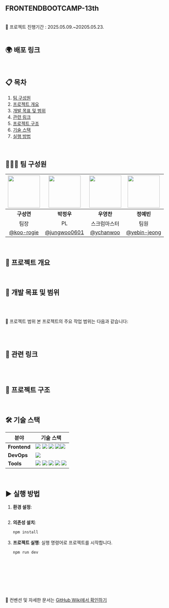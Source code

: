 ## FRONTENDBOOTCAMP-13th

<br>
📅 프로젝트 진행기간 : 2025.05.09.~20205.05.23.
<br><br>

## 🌍 배포 링크

<br>

## 📋 목차

1. [팀 구성원](#팀-구성원)
2. [프로젝트 개요](#프로젝트-개요)
3. [개발 목표 및 범위](#개발-목표-및-범위)
4. [관련 링크](#관련-링크)
5. [프로젝트 구조](#프로젝트-구조)
6. [기술 스택](#기술-스택)
7. [실행 방법](#실행-방법)

<br>

## 🧑‍🤝‍🧑 팀 구성원 <a id="팀-구성원"></a>
| <img src="https://github.com/user-attachments/assets/0a7fffb8-8f77-4987-9ba4-de12b154ab66" width="100" /> | <img src="[https://github.com/user-attachments/assets/3f0e2621-27b3-4a92-8a66-e6c18154028a](https://github.com/user-attachments/assets/3f0e2621-27b3-4a92-8a66-e6c18154028a)](https://github.com/user-attachments/assets/39a201c3-cd6a-4c28-aba6-ac11cf704074)" width="100" /> | <img src="https://github.com/user-attachments/assets/4e205e59-c43a-4a11-ad4c-bef0451fd73b" width="100" /> | <img src="https://github.com/user-attachments/assets/3c9688e5-f6c2-4d71-a69a-60d7b61d0924" width="100" /> | 
| :---------------------------------------------------------------------------: | :---------------------------------------------------------------------------: | :----------------------------------------------------------------------------: | :---------------------------------------------------------------------------: | 
|                                  **구성연**                                   |                                  **박정우**                                   |                                   **우영찬**                                   |                                  **정예빈**                                   |   
|                          팀장                          |                 PL                  |                  스크럼마스터                  |                 팀원                  |
|     [@koo-rogie](https://github.com/koo-rogie)     | [@jungwoo0601](https://github.com/jungwoo0601) | [@ychanwoo](https://github.com/ychanwoo) | [@yebin-jeong](https://github.com/yebin-jeong) |

<br>

## 📝 프로젝트 개요 <a id="프로젝트-개요"></a>

<br>

## 🎯 개발 목표 및 범위 <a id="개발-목표-및-범위"></a>

<br><br>

📌 프로젝트 범위
본 프로젝트의 주요 작업 범위는 다음과 같습니다:
<br>

<br><br>

## 🔗 관련 링크 <a id="관련-링크"></a>

<br><br>

## 📂 프로젝트 구조 <a id="프로젝트-구조"></a>

<br>

## 🛠 기술 스택 <a id="기술-스택"></a>

| **분야**     | **기술 스택**                                                                                                                                                                                                                                                                                                                                                                                                                                                                                                |
| ------------ | ------------------------------------------------------------------------------------------------------------------------------------------------------------------------------------------------------------------------------------------------------------------------------------------------------------------------------------------------------------------------------------------------------------------------------------------------------------------------------------------------------------ |
| **Frontend** | <img src="https://img.shields.io/badge/HTML5-E34F26?style=flat-square&logo=html5&logoColor=white"> <img src="https://img.shields.io/badge/CSS3-1572B6?style=flat-square&logo=css3&logoColor=white"> <img src="https://img.shields.io/badge/Tailwind%20CSS-06B6D4?style=flat-square&logo=tailwindcss&logoColor=white"> <img src="https://img.shields.io/badge/Javascript-F7DF1E?style=flat-square&logo=javascript&logoColor=black"><img src="https://img.shields.io/badge/TypeScript-3178C6?style=flat-square&logo=typescript&logoColor=white">                                                                           |
| **DevOps**   | <img src="https://img.shields.io/badge/Netlify-00C7B7?style=flat-square&logo=netlify&logoColor=white">                                                                                                                                                                                                                                                                                                                                                                                                       |
| **Tools**    | <img src="https://img.shields.io/badge/Vite-646CFF?style=flat-square&logo=vite&logoColor=white"> <img src="https://img.shields.io/badge/Figma-F24E1E?style=flat-square&logo=figma&logoColor=white"> <img src="https://img.shields.io/badge/Notion-000000?style=flat-square&logo=notion&logoColor=white"> <img src="https://img.shields.io/badge/Github-181717?style=flat-square&logo=github&logoColor=white"> <img src="https://img.shields.io/badge/Git-F05032?style=flat-square&logo=git&logoColor=white"> |

<br>

## ▶ 실행 방법 <a id="실행-방법"></a>

1. **환경 설정**:

   ```bash

   ```

2. **의존성 설치**:
   ```bash
   npm install
   ```
3. **프로젝트 실행**: 실행 명령어로 프로젝트를 시작합니다.
   ```bash
   npm run dev
   ```

<br><br>
<br><br>
<br><br>

📌 컨벤션 및 자세한 문서는 [GitHub Wiki에서 확인하기](https://github.com/FRONTENDBOOTCAMP-13th/JS-13-A13C/wiki)
